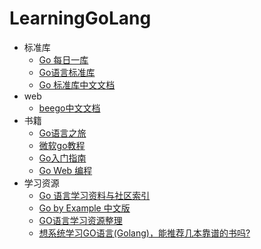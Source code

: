 # LearningGoLang

- 标准库
  - [Go 每日一库](https://github.com/darjun/go-daily-lib)
  - [Go语言标准库](https://books.studygolang.com/The-Golang-Standard-Library-by-Example/)
  - [Go 标准库中文文档](http://cngolib.com/)
- web
  - [beego中文文档](https://beego.vip/docs/intro/)
- 书籍
  - [Go语言之旅](https://tour.go-zh.org/list)
  - [微软go教程](https://docs.microsoft.com/zh-cn/learn/paths/go-first-steps/)
  - [Go入门指南](https://github.com/unknwon/the-way-to-go_ZH_CN/blob/master/eBook/directory.md)
  - [Go Web 编程](https://astaxie.gitbooks.io/build-web-application-with-golang/content/zh/)
- 学习资源
  - [Go 语言学习资料与社区索引](https://github.com/Unknwon/go-study-index)
  - [Go by Example 中文版](https://gobyexample-cn.github.io/)
  - [GO语言学习资源整理](https://zhuanlan.zhihu.com/p/25493806)
  - [想系统学习GO语言(Golang)，能推荐几本靠谱的书吗?](https://www.zhihu.com/question/30461290)
